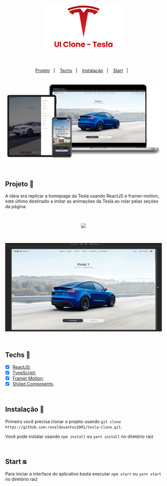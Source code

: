 <p align="center">
  <img src="src\assets\img\transparentBanner.png" width="50%"/>
</p>

<br>



##

<p align="center">
  <a href="#project-star2">Projeto</a>&nbsp;&nbsp;&nbsp;|&nbsp;&nbsp;&nbsp;
  <a href="#techs-rocket">Techs</a>&nbsp;&nbsp;&nbsp;|&nbsp;&nbsp;&nbsp;
  <a href="#installation-wrench">Instalação</a>&nbsp;&nbsp;&nbsp;|&nbsp;&nbsp;&nbsp;
  <a href="#start-on">Start</a>&nbsp;&nbsp;&nbsp;|&nbsp;&nbsp;&nbsp;
</p>

##

<p align="center">
  <img src="src\assets\img\banner.png"/>
</p>

<br>

## Projeto :star2:

A ideia era replicar a homepage da Tesla usando ReactJS e framer-motion, este último destinado a imitar as animações da Tesla ao rolar pelas seções da página.

<br>

<p align="center">
  <img src="src\assets\img\tesla-1.gif"/>
</p>

<br>

<p align="center">
  <img src="src\assets\img\tesla-2.gif"/>
</p>

<br>

## Techs :rocket:

- [x] [ReactJS](https://reactjs.org);
- [x] [TypeScript](https://www.typescriptlang.org/);
- [x] [Framer Motion](https://www.framer.com/motion/);
- [x] [Styled Components](https://styled-components.com/).

<br>

## Instalação :wrench:

Primeiro você precisa clonar o projeto usando `git clone https://github.com:ronaldosantos1001/tesla-clone.git`.

Você pode instalar usando `npm install` ou `yarn install` no diretório raiz

<br>

## Start :on:

Para iniciar a interface do aplicativo basta executar `npm start` ou `yarn start` no diretório raiz

<br>



##
